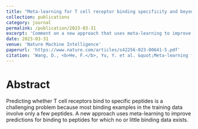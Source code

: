 ```yaml
---
title: "Meta-learning for T cell receptor binding specificity and beyond"
collection: publications
category: journal
permalink: /publication/2023-03-31
excerpt: 'Comment on a new approach that uses meta-learning to improve predictions for binding to peptides for which no or little binding data exists.'
date: 2023-03-31
venue: 'Nature Machine Intelligence'
paperurl: 'https://www.nature.com/articles/s42256-023-00641-5.pdf'
citation: 'Wang, D., <b>He, F.</b>, Yu, Y. et al. &quot;Meta-learning for T cell receptor binding specificity and beyond&quot;. <i>Nature Machine Intelligence</i> 5, 337–339 (2023).'
---
```

Abstract
========
Predicting whether T cell receptors bind to specific peptides is a challenging problem because most binding examples in the training data involve only a few peptides. A new approach uses meta-learning to improve predictions for binding to peptides for which no or little binding data exists.